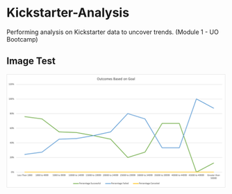 # Kickstarter-Analysis
Performing analysis on Kickstarter data to uncover trends. (Module 1 - UO Bootcamp)


## Image Test
![Outcomes_vs_Goals](https://github.com/MeredithTracy/Kickstarter-Analysis/blob/main/Outcomes_vs_Goals.png)


